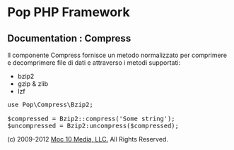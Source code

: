 Pop PHP Framework
=================

Documentation : Compress
------------------------

Il componente Compress fornisce un metodo normalizzato per comprimere e decomprimere file di dati e attraverso i metodi supportati:


* bzip2
* gzip &amp; zlib
* lzf

<pre>
use Pop\Compress\Bzip2;

$compressed = Bzip2::compress('Some string');
$uncompressed = Bzip2:uncompress($compressed);
</pre>

(c) 2009-2012 [Moc 10 Media, LLC.](http://www.moc10media.com) All Rights Reserved.
